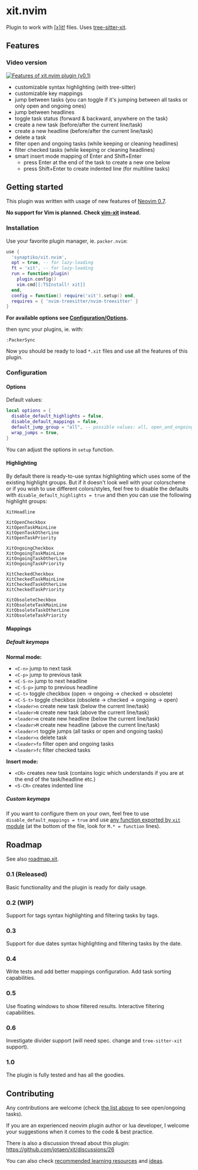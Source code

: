 # xit.nvim

Plugin to work with [[x]it!](https://xit.jotaen.net/) files. Uses [tree-sitter-xit](https://github.com/synaptiko/tree-sitter-xit).

## Features

### Video version
[![Features of xit.nvim plugin (v0.1)](https://img.youtube.com/vi/VrFdujDqeOA/default.jpg)](https://youtu.be/VrFdujDqeOA)

- customizable syntax highlighting (with tree-sitter)
- customizable key mappings
- jump between tasks (you can toggle if it's jumping between all tasks or only open and ongoing ones)
- jump between headlines
- toggle task status (forward & backward, anywhere on the task)
- create a new task (before/after the current line/task)
- create a new headline (before/after the current line/task)
- delete a task
- filter open and ongoing tasks (while keeping or cleaning headlines)
- filter checked tasks (while keeping or cleaning headlines)
- smart insert mode mapping of Enter and Shift+Enter
  - press Enter at the end of the task to create a new one below
  - press Shift+Enter to create indented line (for multiline tasks)

## Getting started

This plugin was written with usage of new features of [Neovim 0.7](https://github.com/neovim/neovim/releases/tag/v0.7.0).

__No support for Vim is planned. Check [vim-xit](https://github.com/ryanolsonx/vim-xit) instead.__

### Installation

Use your favorite plugin manager, ie. `packer.nvim`:
``` lua
use {
  'synaptiko/xit.nvim',
  opt = true, -- for lazy-loading
  ft = 'xit', -- for lazy-loading
  run = function(plugin)
    plugin.config()
    vim.cmd[[:TSInstall! xit]]
  end,
  config = function() require('xit').setup() end,
  requires = { 'nvim-treesitter/nvim-treesitter' }
}
```
__For available options see [Configuration/Options](#options).__

then sync your plugins, ie. with:
```
:PackerSync
```

Now you should be ready to load `*.xit` files and use all the features of this plugin.

### Configuration

#### Options

Default values:
```lua
local options = {
  disable_default_highlights = false,
  disable_default_mappings = false,
  default_jump_group = "all", -- possible values: all, open_and_ongoing
  wrap_jumps = true,
}
```

You can adjust the options in `setup` function.

#### Highlighting

By default there is ready-to-use syntax highlighting which uses some of the existing highlight groups. But if it doesn't look well with your colorscheme or if you wish to use different colors/styles, feel free to disable the defaults with `disable_default_highlights = true` and then you can use the following highlight groups:
```
XitHeadline

XitOpenCheckbox
XitOpenTaskMainLine
XitOpenTaskOtherLine
XitOpenTaskPriority

XitOngoingCheckbox
XitOngoingTaskMainLine
XitOngoingTaskOtherLine
XitOngoingTaskPriority

XitCheckedCheckbox
XitCheckedTaskMainLine
XitCheckedTaskOtherLine
XitCheckedTaskPriority

XitObsoleteCheckbox
XitObsoleteTaskMainLine
XitObsoleteTaskOtherLine
XitObsoleteTaskPriority
```

#### Mappings

##### Default keymaps

**Normal mode:**

- `<C-n>` jump to next task
- `<C-p>` jump to previous task
- `<C-S-n>` jump to next headline
- `<C-S-p>` jump to previous headline
- `<C-t>` toggle checkbox (open -> ongoing -> checked -> obsolete)
- `<C-S-t>` toggle checkbox (obsolete -> checked -> ongoing -> open)
- `<leader>n` create new task (below the current line/task)
- `<leader>N` create new task (above the current line/task)
- `<leader>m` create new headline (below the current line/task)
- `<leader>M` create new headline (above the current line/task)
- `<leader>t` toggle jumps (all tasks or open and ongoing tasks)
- `<leader>x` delete task
- `<leader>fo` filter open and ongoing tasks
- `<leader>fc` filter checked tasks

**Insert mode:**

- `<CR>` creates new task (contains logic which understands if you are at the end of the task/headline etc.)
- `<S-CR>` creates indented line

##### Custom keymaps

If you want to configure them on your own, feel free to use `disable_default_mappings = true` and use [any function exported by `xit` module](./lua/xit/init.lua) (at the bottom of the file, look for `M.* = function` lines).

## Roadmap

See also [roadmap.xit](./roadmap.xit).

### 0.1 (Released)

Basic functionality and the plugin is ready for daily usage.

### 0.2 (WIP)

Support for tags syntax highlighting and filtering tasks by tags.

### 0.3

Support for due dates syntax highlighting and filtering tasks by the date.

### 0.4

Write tests and add better mappings configuration. Add task sorting capabilities.

### 0.5

Use floating windows to show filtered results. Interactive filtering capabilities.

### 0.6

Investigate divider support (will need spec. change and `tree-sitter-xit` support).

### 1.0

The plugin is fully tested and has all the goodies.

## Contributing

Any contributions are welcome (check [the list above](#roadmap) to see open/ongoing tasks).

If you are an experienced neovim plugin author or lua developer, I welcome your suggestions when it comes to the code & best practice.

There is also a discussion thread about this plugin: https://github.com/jotaen/xit/discussions/26

You can also check [recommended learning resources](./learning-resources.md) and [ideas](./ideas.md).

